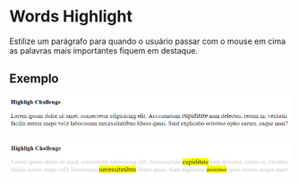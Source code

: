# Words Highlight

Estilize um parágrafo para quando o usuário passar com o mouse em cima as palavras mais importantes fiquem em destaque.

## Exemplo

![Parágrafo sem hover](words-highlight.png)

![Parágrafo com hover](words-highlight-hover.png)
